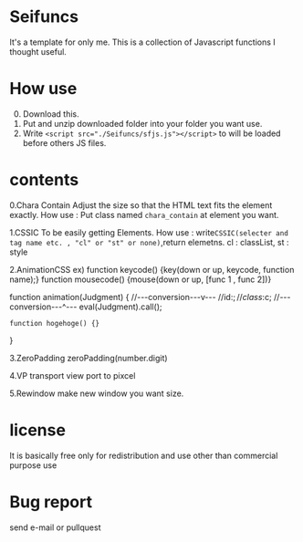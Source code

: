 # Seifuncs
It's a template for only me.
This is a collection of Javascript functions I thought useful.

# How use
0. Download this.
1. Put and unzip downloaded folder into your folder you want use.
2. Write `<script src="./Seifuncs/sfjs.js"></script>` to will be loaded before others JS files.

# contents
0.Chara Contain
  Adjust the size so that the HTML text fits the element exactly.
  How use : Put class named `chara_contain` at element you want.
  
1.CSSIC
  To be easily getting Elements.
  How use : write`CSSIC(selecter and tag name etc. , "cl" or "st" or none)`,return elemetns.
  cl : classList, st : style
  
2.AnimationCSS
  ex)
  function keycode() {key(down or up, keycode, function name);}
  function mousecode() {mouse(down or up, [func 1 , func 2])}

  function animation(Judgment) {
    //---conversion---v---
    //id:$;
    //class:$c;
    //---conversion---^---
    eval(Judgment).call();
    
    function hogehoge() {}
 }
 
3.ZeroPadding
  zeroPadding(number.digit)

4.VP
  transport view port to pixcel

5.Rewindow
  make new window you want size.
  
# license
It is basically free only for redistribution and use other than commercial purpose use

# Bug report
send e-mail or pullquest
